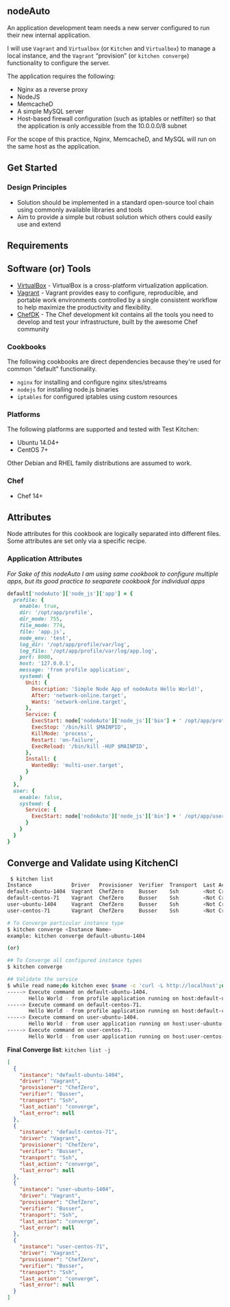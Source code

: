 ## nodeAuto

An application development team needs a new server 
configured to run their new internal application. 

I will use `Vagrant` and `Virtualbox` (or `Kitchen` and `Virtualbox`) 
to manage a local instance, and the `Vagrant` “provision” (or 
`kitchen converge`) functionality to configure the server. 

The application requires the following:

* Nginx as a reverse proxy
* NodeJS
* MemcacheD
* A simple MySQL server
* Host-based firewall configuration (such as iptables or netfilter) 
  so that the application is only accessible from the 10.0.0.0/8 subnet
  
For the scope of this practice, Nginx, MemcacheD, and MySQL will 
run on the same host as the application.

## Get Started

### Design Principles
- Solution should be implemented in a standard open-source tool chain 
using commonly available libraries and tools
- Aim to provide a simple but robust solution which others could 
easily use and extend

## Requirements

## Software (or) Tools

- [VirtualBox](https://www.virtualbox.org/wiki/Downloads) - VirtualBox is a cross-platform virtualization application.
- [Vagrant](https://www.vagrantup.com/downloads.html) - Vagrant provides easy to configure, reproducible, and portable work environments controlled by a single consistent workflow to help maximize the productivity and flexibility.
- [ChefDK](https://downloads.chef.io/chefdk) - The Chef development kit contains all the tools you need to develop and test your infrastructure, built by the awesome Chef community
 

### Cookbooks

The following cookbooks are direct dependencies because they're used for common "default" functionality.

- `nginx` for installing and configure nginx sites/streams
- `nodejs` for installing node.js binaries
- `iptables` for configured iptables using custom resources

### Platforms

The following platforms are supported and tested with Test Kitchen:

- Ubuntu 14.04+
- CentOS 7+

Other Debian and RHEL family distributions are assumed to work.

### Chef

- Chef 14+

## Attributes

Node attributes for this cookbook are logically separated into different files. Some attributes are set only via a specific recipe.

### Application Attributes
_*For Sake of this nodeAuto I am using same cookbook to configure multiple apps, but its good practice to seaparete cookbook for individual apps*_
```ruby
default['nodeAuto']['node_js']['app'] = {
  profile: {
    enable: true,
    dir: '/opt/app/profile',
    dir_mode: 755,
    file_mode: 774,
    file: 'app.js',
    node_env: 'test',
    log_dir: '/opt/app/profile/var/log',
    log_file: '/opt/app/profile/var/log/app.log',
    port: 8080,
    host: '127.0.0.1',
    message: 'from profile application',
    systemd: {
      Unit: {
        Description: 'Simple Node App of nodeAuto Hello World!',
        After: 'network-online.target',
        Wants: 'network-online.target',
      },
      Service: {
        ExecStart: node['nodeAuto']['node_js']['bin'] + ' /opt/app/profile/app.js',
        ExecStop: '/bin/kill $MAINPID',
        KillMode: 'process',
        Restart: 'on-failure',
        ExecReload: '/bin/kill -HUP $MAINPID',
      },
      Install: {
        WantedBy: 'multi-user.target',
      }
    }
  },
  user: {
    enable: false,
    systemd: {
      Service: {
        ExecStart: node['nodeAuto']['node_js']['bin'] + ' /opt/app/user/app.js',
      }
    }
  }
}
```
## Converge and Validate using KitchenCI
```bash
 $ kitchen list
Instance             Driver   Provisioner  Verifier  Transport  Last Action    Last Error
default-ubuntu-1404  Vagrant  ChefZero     Busser    Ssh        <Not Created>  <None>
default-centos-71    Vagrant  ChefZero     Busser    Ssh        <Not Created>  <None>
user-ubuntu-1404     Vagrant  ChefZero     Busser    Ssh        <Not Created>  <None>
user-centos-71       Vagrant  ChefZero     Busser    Ssh        <Not Created>  <None>

# To Converge particular instance type
$ kitchen converge <Instance Name> 
example: kitchen converge default-ubuntu-1404

(or)

## To Converge all configured instance types 
$ kitchen converge

## Validate the service
$ while read name;do kitchen exec $name -c 'curl -L http://localhost';done< <(kitchen list -b)
-----> Execute command on default-ubuntu-1404.
       Hello World - from profile application running on host:default-ubuntu-1404 over port:8080
-----> Execute command on default-centos-71.
       Hello World - from profile application running on host:default-centos-71 over port:8080
-----> Execute command on user-ubuntu-1404.
       Hello World - from user application running on host:user-ubuntu-1404 over port:8090
-----> Execute command on user-centos-71.
       Hello World - from user application running on host:user-centos-71 over port:8090
```

**Final Converge list**: `kitchen list -j`
```json
[
  {
    "instance": "default-ubuntu-1404",
    "driver": "Vagrant",
    "provisioner": "ChefZero",
    "verifier": "Busser",
    "transport": "Ssh",
    "last_action": "converge",
    "last_error": null
  },
  {
    "instance": "default-centos-71",
    "driver": "Vagrant",
    "provisioner": "ChefZero",
    "verifier": "Busser",
    "transport": "Ssh",
    "last_action": "converge",
    "last_error": null
  },
  {
    "instance": "user-ubuntu-1404",
    "driver": "Vagrant",
    "provisioner": "ChefZero",
    "verifier": "Busser",
    "transport": "Ssh",
    "last_action": "converge",
    "last_error": null
  },
  {
    "instance": "user-centos-71",
    "driver": "Vagrant",
    "provisioner": "ChefZero",
    "verifier": "Busser",
    "transport": "Ssh",
    "last_action": "converge",
    "last_error": null
  }
]
```